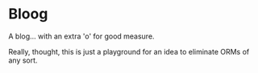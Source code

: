 # Bloog
A blog... with an extra 'o' for good measure.

Really, thought, this is just a playground for an idea to eliminate ORMs of any sort.
